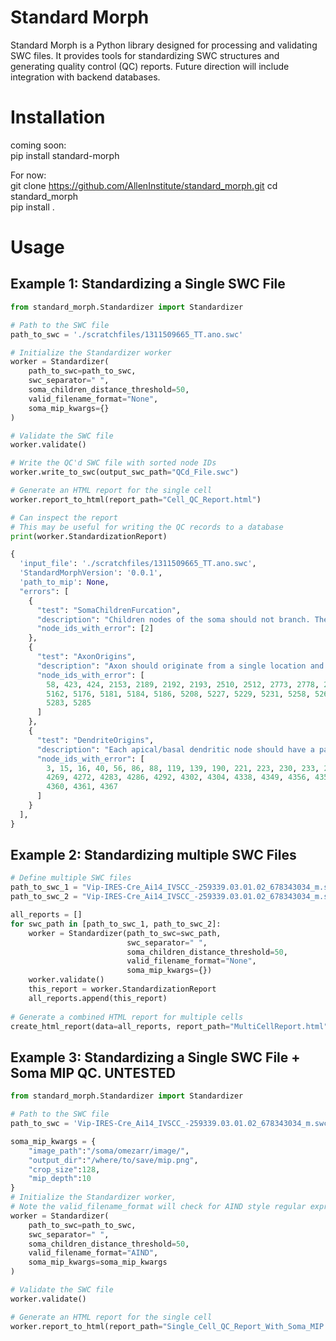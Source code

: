 # Standard Morph


Standard Morph is a Python library designed for processing and validating SWC files. It provides tools for standardizing SWC structures and generating quality control (QC) reports. Future direction will include integration with backend databases. 


# Installation

coming soon:  
pip install standard-morph  

For now:  
git clone https://github.com/AllenInstitute/standard_morph.git
cd standard_morph  
pip install .  


# Usage
## Example 1: Standardizing a Single SWC File

```python
from standard_morph.Standardizer import Standardizer

# Path to the SWC file
path_to_swc = './scratchfiles/1311509665_TT.ano.swc'

# Initialize the Standardizer worker
worker = Standardizer(
    path_to_swc=path_to_swc,
    swc_separator=" ",
    soma_children_distance_threshold=50,
    valid_filename_format="None",
    soma_mip_kwargs={}
)

# Validate the SWC file
worker.validate()

# Write the QC'd SWC file with sorted node IDs
worker.write_to_swc(output_swc_path="QCd_File.swc")

# Generate an HTML report for the single cell
worker.report_to_html(report_path="Cell_QC_Report.html")

# Can inspect the report
# This may be useful for writing the QC records to a database
print(worker.StandardizationReport)

{
  'input_file': './scratchfiles/1311509665_TT.ano.swc',
  'StandardMorphVersion': '0.0.1',
  'path_to_mip': None,
  "errors": [
    {
      "test": "SomaChildrenFurcation",
      "description": "Children nodes of the soma should not branch. The returned node IDs are immediate children of the soma that branch.",
      "node_ids_with_error": [2]
    },
    {
      "test": "AxonOrigins",
      "description": "Axon should originate from a single location and should stem from axon, soma, or basal dendrite. Invalid axon origins are returned.",
      "node_ids_with_error": [
        58, 423, 424, 2153, 2189, 2192, 2193, 2510, 2512, 2773, 2778, 2783, 
        5162, 5176, 5181, 5184, 5186, 5208, 5227, 5229, 5231, 5258, 5260, 
        5283, 5285
      ]
    },
    {
      "test": "DendriteOrigins",
      "description": "Each apical/basal dendritic node should have a parent node with type 1 (soma) or its respective dendrite type.",
      "node_ids_with_error": [
        3, 15, 16, 40, 56, 86, 88, 119, 139, 190, 221, 223, 230, 233, 261, 
        4269, 4272, 4283, 4286, 4292, 4302, 4304, 4338, 4349, 4356, 4358, 
        4360, 4361, 4367
      ]
    }
  ],
}
```
## Example 2: Standardizing multiple SWC Files 
```python
# Define multiple SWC files
path_to_swc_1 = "Vip-IRES-Cre_Ai14_IVSCC_-259339.03.01.02_678343034_m.swc"
path_to_swc_2 = "Vip-IRES-Cre_Ai14_IVSCC_-259339.03.01.02_678343034_m.swc"

all_reports = []
for swc_path in [path_to_swc_1, path_to_swc_2]:
    worker = Standardizer(path_to_swc=swc_path,
                          swc_separator=" ",
                          soma_children_distance_threshold=50,
                          valid_filename_format="None",
                          soma_mip_kwargs={})
    worker.validate()
    this_report = worker.StandardizationReport
    all_reports.append(this_report)
    
# Generate a combined HTML report for multiple cells
create_html_report(data=all_reports, report_path="MultiCellReport.html")
``````


## Example 3: Standardizing a Single SWC File + Soma MIP QC. UNTESTED
```python
from standard_morph.Standardizer import Standardizer

# Path to the SWC file
path_to_swc = 'Vip-IRES-Cre_Ai14_IVSCC_-259339.03.01.02_678343034_m.swc'

soma_mip_kwargs = {
    "image_path":"/soma/omezarr/image/",
    "output_dir":"/where/to/save/mip.png",
    "crop_size":128,
    "mip_depth":10
}
# Initialize the Standardizer worker,
# Note the valid_filename_format will check for AIND style regular expressions
worker = Standardizer(
    path_to_swc=path_to_swc,
    swc_separator=" ",
    soma_children_distance_threshold=50,
    valid_filename_format="AIND",
    soma_mip_kwargs=soma_mip_kwargs
)

# Validate the SWC file
worker.validate()

# Generate an HTML report for the single cell
worker.report_to_html(report_path="Single_Cell_QC_Report_With_Soma_MIP.html")
```
